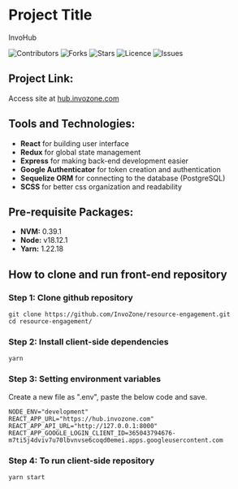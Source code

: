 # Project Title
InvoHub

![Contributors](https://img.shields.io/github/contributors/InvoZone/resource-engagement?style=plastic)
![Forks](https://img.shields.io/github/forks/InvoZone/resource-engagement)
![Stars](https://img.shields.io/github/stars/InvoZone/resource-engagement)
![Licence](https://img.shields.io/github/license/InvoZone/resource-engagement)
![Issues](https://img.shields.io/github/issues/InvoZone/resource-engagement)

## Project Link:
Access site at [hub.invozone.com](https://hub.invozone.com/)

## Tools and Technologies:
- **React** for building user interface
- **Redux** for global state management
- **Express** for making back-end development easier
- **Google Authenticator** for token creation and authentication
- **Sequelize ORM** for connecting to the database (PostgreSQL)
- **SCSS** for better css organization and readability

## Pre-requisite Packages:
- **NVM:** 0.39.1
- **Node:** v18.12.1
- **Yarn:** 1.22.18

## How to clone and run front-end repository

### Step 1: Clone github repository
```
git clone https://github.com/InvoZone/resource-engagement.git
cd resource-engagement/
```
### Step 2: Install client-side dependencies  
```
yarn
```
### Step 3: Setting environment variables  
Create a new file as ".env", paste the below code and save. 
```
NODE_ENV="development"
REACT_APP_URL="https://hub.invozone.com"
REACT_APP_API_URL="http://127.0.0.1:8000"
REACT_APP_GOOGLE_LOGIN_CLIENT_ID=365043794676-m7ti5j4dviv7u70lbvnvse6coqd0emei.apps.googleusercontent.com
```
### Step 4:  To run client-side repository
```
yarn start
```
